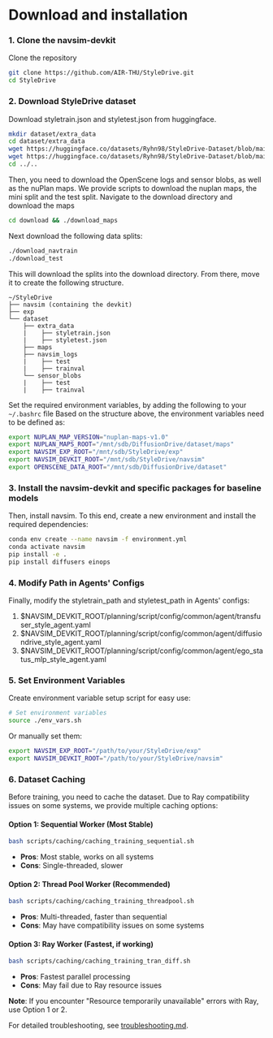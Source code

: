 # Download and installation

### 1. Clone the navsim-devkit

Clone the repository

```bash
git clone https://github.com/AIR-THU/StyleDrive.git
cd StyleDrive
```

### 2. Download StyleDrive dataset

Download styletrain.json and styletest.json from huggingface.
```bash
mkdir dataset/extra_data
cd dataset/extra_data
wget https://huggingface.co/datasets/Ryhn98/StyleDrive-Dataset/blob/main/styletest.json
wget https://huggingface.co/datasets/Ryhn98/StyleDrive-Dataset/blob/main/styletrain.json
cd ../..
```

Then, you need to download the OpenScene logs and sensor blobs, as well as the nuPlan maps.
We provide scripts to download the nuplan maps, the mini split and the test split.
Navigate to the download directory and download the maps

```bash
cd download && ./download_maps
```

Next download the following data splits:

```bash
./download_navtrain
./download_test
```

This will download the splits into the download directory. From there, move it to create the following structure.

```angular2html
~/StyleDrive
├── navsim (containing the devkit)
├── exp
└── dataset
    ├── extra_data
    |    ├── styletrain.json
    |    ├── styletest.json
    ├── maps
    ├── navsim_logs
    |    ├── test
    |    ├── trainval
    └── sensor_blobs
    |    ├── test
    |    ├── trainval
```
Set the required environment variables, by adding the following to your `~/.bashrc` file
Based on the structure above, the environment variables need to be defined as:

```bash
export NUPLAN_MAP_VERSION="nuplan-maps-v1.0"
export NUPLAN_MAPS_ROOT="/mnt/sdb/DiffusionDrive/dataset/maps"
export NAVSIM_EXP_ROOT="/mnt/sdb/StyleDrive/exp"
export NAVSIM_DEVKIT_ROOT="/mnt/sdb/StyleDrive/navsim"
export OPENSCENE_DATA_ROOT="/mnt/sdb/DiffusionDrive/dataset"
```

### 3. Install the navsim-devkit and specific packages for baseline models

Then, install navsim.
To this end, create a new environment and install the required dependencies:

```bash
conda env create --name navsim -f environment.yml
conda activate navsim
pip install -e .
pip install diffusers einops 
```

### 4. Modify Path in Agents' Configs

Finally, modify the styletrain_path and styletest_path in Agents' configs:
1. $NAVSIM_DEVKIT_ROOT/planning/script/config/common/agent/transfuser_style_agent.yaml
2. $NAVSIM_DEVKIT_ROOT/planning/script/config/common/agent/diffusiondrive_style_agent.yaml
3. $NAVSIM_DEVKIT_ROOT/planning/script/config/common/agent/ego_status_mlp_style_agent.yaml

### 5. Set Environment Variables

Create environment variable setup script for easy use:

```bash
# Set environment variables
source ./env_vars.sh
```

Or manually set them:
```bash
export NAVSIM_EXP_ROOT="/path/to/your/StyleDrive/exp"
export NAVSIM_DEVKIT_ROOT="/path/to/your/StyleDrive/navsim"
```

### 6. Dataset Caching

Before training, you need to cache the dataset. Due to Ray compatibility issues on some systems, we provide multiple caching options:

#### Option 1: Sequential Worker (Most Stable)
```bash
bash scripts/caching/caching_training_sequential.sh
```
- **Pros**: Most stable, works on all systems
- **Cons**: Single-threaded, slower

#### Option 2: Thread Pool Worker (Recommended)
```bash
bash scripts/caching/caching_training_threadpool.sh
```
- **Pros**: Multi-threaded, faster than sequential
- **Cons**: May have compatibility issues on some systems

#### Option 3: Ray Worker (Fastest, if working)
```bash
bash scripts/caching/caching_training_tran_diff.sh
```
- **Pros**: Fastest parallel processing
- **Cons**: May fail due to Ray resource issues

**Note**: If you encounter "Resource temporarily unavailable" errors with Ray, use Option 1 or 2. 

For detailed troubleshooting, see [troubleshooting.md](troubleshooting.md).